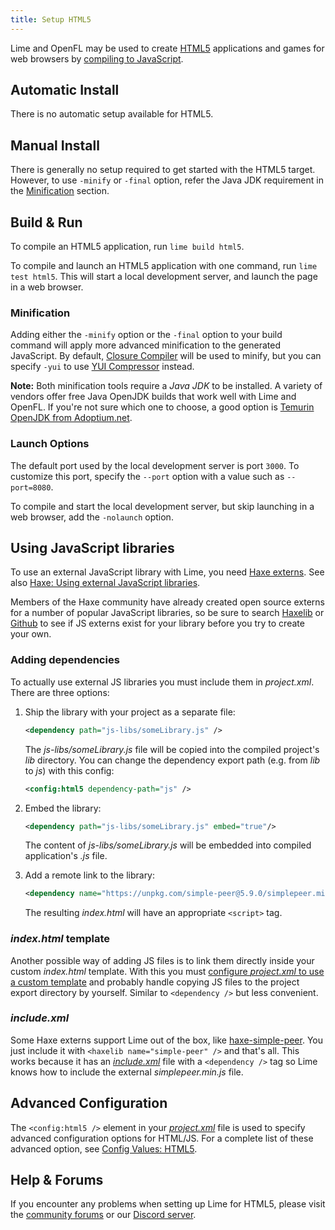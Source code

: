 ```yaml
---
title: Setup HTML5
---
```


Lime and OpenFL may be used to create [HTML5](https://developer.mozilla.org/en-US/docs/Glossary/HTML5) applications and games for web browsers by [compiling to JavaScript](https://haxe.org/manual/target-javascript.html).

## Automatic Install

There is no automatic setup available for HTML5.

## Manual Install

There is generally no setup required to get started with the HTML5 target. However, to use `-minify` or `-final` option, refer the Java JDK requirement in the [Minification](#minification) section.

## Build & Run

To compile an HTML5 application, run `lime build html5`.

To compile and launch an HTML5 application with one command, run `lime test html5`. This will start a local development server, and launch the page in a web browser.

### Minification

Adding either the `-minify` option or the `-final` option to your build command will apply more advanced minification to the generated JavaScript. By default, [Closure Compiler](https://developers.google.com/closure/compiler) will be used to minify, but you can specify `-yui` to use [YUI Compressor](https://yui.github.io/yuicompressor/) instead.

**Note:** Both minification tools require a _Java JDK_ to be installed. A variety of vendors offer free Java OpenJDK builds that work well with Lime and OpenFL. If you're not sure which one to choose, a good option is [Temurin OpenJDK from Adoptium.net](https://adoptium.net/).

### Launch Options

The default port used by the local development server is port `3000`. To customize this port, specify the `--port` option with a value such as `--port=8080`.

To compile and start the local development server, but skip launching in a web browser, add the `-nolaunch` option.

## Using JavaScript libraries

To use an external JavaScript library with Lime, you need [Haxe externs](https://haxe.org/manual/lf-externs.html). See also [Haxe: Using external JavaScript libraries](https://haxe.org/manual/target-javascript-external-libraries.html).

Members of the Haxe community have already created open source externs for a number of popular JavaScript libraries, so be sure to search [Haxelib](https://lib.haxe.org/search) or [Github](https://github.com/search) to see if JS externs exist for your library before you try to create your own.

### Adding dependencies

To actually use external JS libraries you must include them in _project.xml_. There are three options:

1. Ship the library with your project as a separate file:

    ```xml
    <dependency path="js-libs/someLibrary.js" />
    ```

    The _js-libs/someLibrary.js_ file will be copied into the compiled project's _lib_ directory. You can change the dependency export path (e.g. from _lib_ to _js_) with this config:

    ```xml
    <config:html5 dependency-path="js" />
    ```
  
2. Embed the library:
  
    ```xml
    <dependency path="js-libs/someLibrary.js" embed="true"/>
    ```

    The content of _js-libs/someLibrary.js_ will be embedded into compiled application's _.js_ file.

3. Add a remote link to the library:

    ```xml
    <dependency name="https://unpkg.com/simple-peer@5.9.0/simplepeer.min.js" />
    ```
    
    The resulting _index.html_ will have an appropriate `<script>` tag.

### _index.html_ template

Another possible way of adding JS files is to link them directly inside your custom _index.html_ template. With this you must [configure _project.xml_ to use a custom template](../../project-files/xml-format/#template) and probably handle copying JS files to the project export directory by yourself. Similar to `<dependency />` but less convenient.

### _include.xml_

Some Haxe externs support Lime out of the box, like [haxe-simple-peer](https://github.com/ixiagames/haxe-simple-peer). You just include it with `<haxelib name="simple-peer" />` and that's all. This works because it has an [_include.xml_](../../project-files/xml-format/#includexml) file with a `<dependency />` tag so Lime knows how to include the external _simplepeer.min.js_ file.

## Advanced Configuration

The `<config:html5 />` element in your [_project.xml_](../../project-files/xml-format/) file is used to specify advanced configuration options for HTML/JS. For a complete list of these advanced option, see [Config Values: HTML5](../../project-files/xml-format/config/#html5).

## Help & Forums

If you encounter any problems when setting up Lime for HTML5, please visit the [community forums](http://community.openfl.org/c/help) or our [Discord server](https://discord.gg/tDgq8EE).

